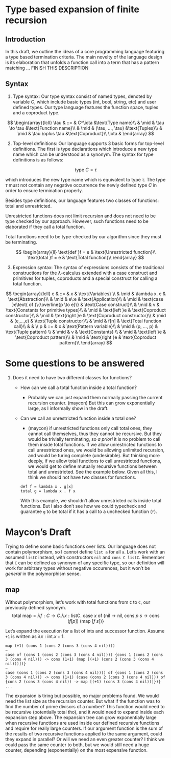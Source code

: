 Type based expansion of finite recursion
========================================

Introduction
------------

In this draft, we outline the ideas of a core programming language featuring 
a type based termination criteria. The main novelty of the language design is 
its elaboration that unfolds a function call into a term that has a pattern 
matching ... FINISH THIS DESCRIPTION 


Syntax 
------

1. Type syntax: Our type syntax consist of named types, denoted by variable $C$,
which include basic types (int, bool, string, etc) and user defined types. Our type
language features the function space, tuples and a coproduct type.

$$
\begin{array}{lcll}
    \tau  & ::=  & C^\iota               &\text{Type name}\\
          & \mid & \tau \to \tau         &\text{Function name}\\
          & \mid & (\tau, ..., \tau)     &\text{Tuples}\\
          & \mid & \tau \oplus \tau      &\text{Coproduct}\\
    \iota &
\end{array}
$$

2. Top-level definitions: Our language supports 3 basic forms for top-level 
definitions. The first is type declarations which introduce a new type name
which can be understood as a synonym. The syntax for type definitions is as
follows:

$$
\text{type }C = \tau
$$

which introduces the new type name which is equivalent to type $\tau$. The 
type $\tau$ must not contain any negative occurrence the newly defined 
type $C$ in order to ensure termination properly.

Besides type definitions, our language features two classes of functions: 
total and unrestricted. 

Unrestricted functions does not limit recursion and does not need to be type 
checked by our approach. However, such functions need to be elaborated if they
call a total function.

Total functions need to be type-checked by our algorithm since they must be 
terminating.

$$
\begin{array}{ll}
  \text{def }f = e   & \text{Unrestricted function}\\
  \text{total }f = e & \text{Total function}\\
\end{array}
$$

3. Expression syntax: The syntax of expressions consists of the 
traditional constructions for the $\lambda$-calculus extended with
a case construct and primitives for tuples, coproducts and a special 
construct for calling a total function.

$$
\begin{array}{lcll}
  e & ::=  & x             & \text{Variables} \\
    & \mid & \lambda x. e  & \text{Abstraction}\\
    & \mid & e\:e          & \text{Application}\\
    & \mid & \text{case }e\text{ of }\{\overline{p \to e}\} & \text{Case construct}\\
    & \mid & v             & \text{Constants for primitive types}\\
    & \mid & \text{left }e & \text{Coproduct constructor}\\
    & \mid & \text{right }e & \text{Coproduct constructor}\\
    & \mid & (e,...,e) & \text{Tuple constructor}\\
    & \mid & f[n]      & \text{Total function call}\\
    &      & \\
  p & ::=  & x           & \text{Pattern variable}\\
    & \mid & (p, ..., p) & \text{Tuple pattern} \\
    & \mid & v           & \text{Constants} \\
    & \mid & \text{left }e & \text{Coproduct pattern}\\
    & \mid & \text{right }e & \text{Coproduct pattern}\\
\end{array}
$$


Some questions to be answered
=============================

1. Does it need to have two different classes for functions?
   - How can we call a total function inside a total function?
      * Probably we can just expand them normally passing the current 
        recursion counter. (maycon) But this can grow exponentially large, as I informally show in the draft.
   - Can we call an unrestricted function inside a total one?
      * (maycon) if unrestricted functions only call total ones, they cannot call themselves, thus they cannot be recursive. But they would be trivially terminating, so  *a priori* it is no problem to call them inside total functions. If we allow unrestricted functions to call unrestricted ones, we would be allowing unlimited recursion, and would be turing complete (undesirable). But thinking more deeply, if we allow total functions to call unrestricted functions, we would get to define mutually recursive functions between total and unrestricted. See the example below. Given all this, I think we should not have two classes for functions.

      ```
      def f = lambda x . g[x]
      total g = lambda x . f x
      ```
      With this example, we shouldn’t allow unrestricted calls inside total functions. But I also don’t see how we could typecheck and guarantee `g` to be total if it has a call to a unchecked function (`f`). 
   
Maycon’s Draft
===
Trying to define some basic functions over lists. Our language does not contain polymorphism, so I cannot define `list a` for all `a`. Let’s work with an assumed `listC` instead, with constructors `nil` and `cons C listC`. Remember that `C` can be defined as synonym of any specific type, so our definition will work for arbitrary types without negative occurences, but it won’t be *general* in the polymorphism sense.

map
---
Without polymorphism, let’s work with total functions from `C` to `C`, our previously defined synonym.
$$
\text{total map} = \lambda f : C \rightarrow C.\lambda x 
: \text{listC}. \text{ case } x \text{ of } 
\{\text{nil} \rightarrow \text{nil}, \text{cons }
p \: s \rightarrow \text{cons } (f[p]) \: (\text{map } [f \: s])\} 
$$

Let’s expand the execution for a list of ints and successor function. Assume `+1` is written as $\lambda x : \text{int} . x+1$.

```
map (+1) (cons 1 (cons 2 (cons 3 (cons 4 nil))))
~
case of (cons 1 (cons 2 (cons 3 (cons 4 nil)))) {cons 1 (cons 2 (cons 3 (cons 4 nil))) -> cons (1+1) (map [(+1) (cons 2 (cons 3 (cons 4 nil)))])}
~
case (cons 1 (cons 2 (cons 3 (cons 4 nil)))) of {cons 1 (cons 2 (cons 3 (cons 4 nil))) -> cons (1+1) (case (cons 2 (cons 3 (cons 4 nil))) of 
{cons 2 (cons 3 (cons 4 nil)) -> map [(+1) (cons 3 (cons 4 nil))]})}
...
```

The expansion is tiring but possible, no major problems found. We would need the list size as the recursion counter. But what if the function was to find the number of prime divisors of a number? This function would need to be recursive (potentially total tho), and it would need to expand inside each expansion step above. The expansion tree can grow exponentially large when recursive functions are used inside our defined recursive functions and require for really large counters. If our argument function is the sum of the results of two recursive functions applied to the same argument, could they expand in parallel? Or will we need an even greater counter? I think we could pass the same counter to both, but we would still need a huge counter, depending (exponentially) on the most expensive function.